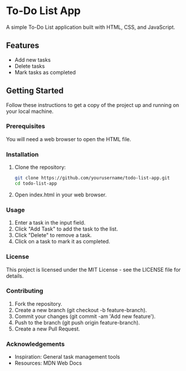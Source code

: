 # To-Do List App

A simple To-Do List application built with HTML, CSS, and JavaScript.

## Features

- Add new tasks
- Delete tasks
- Mark tasks as completed

## Getting Started

Follow these instructions to get a copy of the project up and running on your local machine.

### Prerequisites

You will need a web browser to open the HTML file.

### Installation

1. Clone the repository:

   ```bash
   git clone https://github.com/yourusername/todo-list-app.git
   cd todo-list-app

2. Open index.html in your web browser.

### Usage

1. Enter a task in the input field.
2. Click "Add Task" to add the task to the list.
3. Click "Delete" to remove a task.
4. Click on a task to mark it as completed.

### License

This project is licensed under the MIT License - see the LICENSE file for details.

### Contributing

1. Fork the repository.
2. Create a new branch (git checkout -b feature-branch).
3. Commit your changes (git commit -am 'Add new feature').
4. Push to the branch (git push origin feature-branch).
5. Create a new Pull Request.

### Acknowledgements

* Inspiration: General task management tools
* Resources: MDN Web Docs
